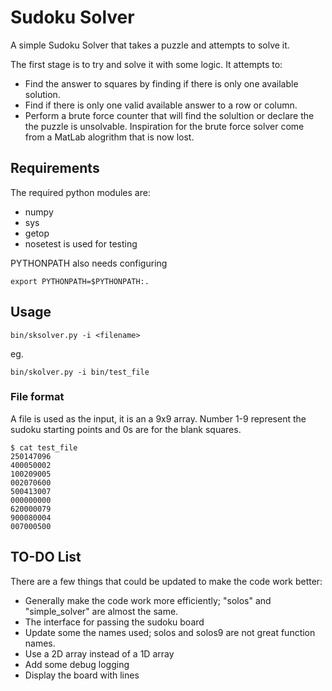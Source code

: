 Sudoku Solver
=============

A simple Sudoku Solver that takes a puzzle and attempts to solve it. 

The first stage is to try and solve it with some logic. 
It attempts to:
- Find the answer to squares by finding if there is only one available solution. 
- Find if there is only one valid available answer to a row or column.
- Perform a brute force counter that will find the solultion or declare the the puzzle is unsolvable. Inspiration for the brute force solver come from a MatLab alogrithm that is now lost.

## Requirements

The required python modules are:
- numpy
- sys
- getop
- nosetest is used for testing

PYTHONPATH also needs configuring

    export PYTHONPATH=$PYTHONPATH:.

## Usage

    bin/sksolver.py -i <filename>

eg.

    bin/skolver.py -i bin/test_file

### File format
A file is used as the input, it is an a 9x9 array. Number 1-9 represent the 
sudoku starting points and 0s are for the blank squares.

    $ cat test_file
    250147096
    400050002
    100209005
    002070600
    500413007
    000000000
    620000079
    900080004
    007000500


## TO-DO List
There are a few things that could be updated to make the code work better:
- Generally make the code work more efficiently; "solos" and "simple_solver" are almost the same.
- The interface for passing the sudoku board
- Update some the names used; solos and solos9 are not great function names.
- Use a 2D array instead of a 1D array
- Add some debug logging
- Display the board with lines
  
